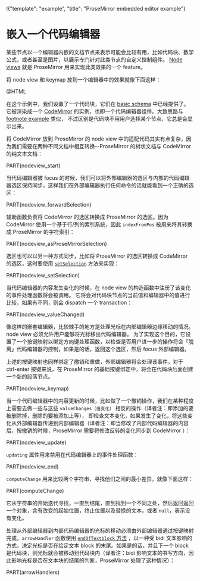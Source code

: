 !{"template": "example", "title": "ProseMirror embedded editor example"}

<link rel=stylesheet href="../../css/codemirror.css">

# 嵌入一个代码编辑器

某些节点以一个编辑器内嵌的文档节点来表示可能会比较有用，比如代码块、数学公式，或者甚至是图片，以展示专门针对此类节点的自定义控制组件。
[Node views](##view.NodeView) 就是 ProseMirror 用来实现此类效果的一个 feature。

将 node view 和 keymap 放到一个编辑器中的效果就像下面这样：

@HTML

在这个示例中，我们设置了一个代码块，它们在 [basic schema](##schema-basic) 中已经提供了。
它被渲染成一个 [CodeMirror](http://codemirror.net) 的实例，也即一个代码编辑器组件。大致思路与 [footnote example](../footnote/) 类似，
不过区别是代码块不用用户选择某个节点，它总是会显示出来。

将 CodeMirror 放到 ProseMirror 的 node view 中的适配代码其实有点复杂，因为我们需要在两种不同文档中相互转换--ProseMirror 的树状文档与 CodeMirror 的纯文本文档：

PART(nodeview_start)

当代码编辑器被 focus 的时候，我们可以将外部编辑器的选区与内部的代码编辑器选区保持同步，这样我们在外部编辑器执行任何命令的话就能看到一个正确的选区：

PART(nodeview_forwardSelection)

辅助函数负责将 CodeMirror 的选区转换成 ProseMirror 的选区。因为 CodeMirror 使用一个基于行/列的索引系统，因此 `indexFromPos` 被用来将其转换成 ProseMirror 的字符索引：

PART(nodeview_asProseMirrorSelection)

选区也可以以另一种方式同步，比如将 ProseMirror 的选区转换成 CodeMirror 的选区，这时要使用 [`setSelection`](##view.NodeView.setSelection) 方法来实现：

PART(nodeview_setSelection)

当代码编辑器的内容发生变化的时候，在 node view 的构造函数中注册了该变化的事件处理函数将会被调用。
它将会对代码块节点的当前值和编辑器中的值进行比较，如果有不同，则会 dispatch 一个 transaction：

PART(nodeview_valueChanged)

像这样的嵌套编辑器，比较棘手的地方是处理光标在内部编辑器边缘移动的情况。node view 必须允许用户能够将光标移出代码编辑器。
为了实现这个目的，它设置了一个按键映射以绑定方向键处理函数，以检查是否用户进一步的操作将会「脱离」代码编辑器的控制，如果是的话，返回这个选区，然后 focus 外部编辑器。

上述的按键映射也同样绑定了撤销和重做，外部编辑器将会处理该事件。对于 ctrl-enter 按键来说，在 ProseMirror 的基础按键绑定中，将会在代码块后面创建一个新的段落节点。

PART(nodeview_keymap)

当一个代码编辑器中的内容更新的时候，比如做了一个撤销操作，我们在某种程度上需要去做一些与这些 `valueChanges（值变化）` 相反的操作（译者注：即添加的要被删除掉，删除的要被添加上等），
即检查文本变化，如果发生了变化，将这些变化从外部编辑器传递到内部编辑器（译者注：即当修改了内部代码编辑器的内容后，按撤销的时候，ProseMirror 需要将修改反转的变化同步到 CodeMirror ）：

PART(nodeview_update)

`updating` 属性用来禁用在代码编辑器上的事件处理函数：

PART(nodeview_end)

`computeChange` 用来比较两个字符串，寻找他们之间的最小差异，就像下面这样：

PART(computeChange)

它从字符串的开始迭代寻找，一直到结尾，直到找到一个不同之处，然后返回返回一个对象，含有改变的起始位置，终止位置以及替换的文本，或者 `null`，表示没有变化。

处理从外部编辑器到内部代码编辑器的光标的移动必须由外部编辑器通过按键映射完成。`arrowHandler` 函数使用 [`endOfTextblock` 方法](##view.EditorView.endOfTextblock) ，以一种受 bidi 文本影响的方式，决定光标是否在给定文本 block 的末尾。如果是的话，并且下一个 block 是代码块，则光标就会被移动到代码块内（译者注：bidi 影响文本的书写方向，因此影响光标是否在文本块的结尾的判断，ProseMirror 处理了这种情况）：

PART(arrowHandlers)
